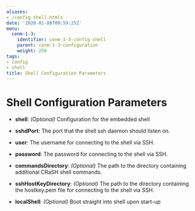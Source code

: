 ```yaml
---
aliases:
- /config-shell.htmls
date: '2020-01-08T09:59:25Z'
menu:
  cenm-1-3:
    identifier: cenm-1-3-config-shell
    parent: cenm-1-3-configuration
    weight: 250
tags:
- config
- shell
title: Shell Configuration Parameters
---
```



# Shell Configuration Parameters


* **shell**:
*(Optional)* Configuration for the embedded shell


* **sshdPort**:
The port that the shell ssh daemon should listen on.


* **user**:
The username for connecting to the shell via SSH.


* **password**:
The password for connecting to the shell via SSH.


* **commandsDirectory**:
*(Optional)* The path to the directory containing additional CRaSH shell commands.


* **sshHostKeyDirectory**:
*(Optional)* The path to the directory containing the hostkey.pem file for connecting to the shell via SSH.


* **localShell**:
*(Optional)* Boot straight into shell upon start-up
